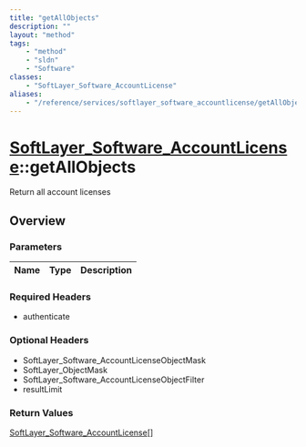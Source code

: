 ```yaml
---
title: "getAllObjects"
description: ""
layout: "method"
tags:
    - "method"
    - "sldn"
    - "Software"
classes:
    - "SoftLayer_Software_AccountLicense"
aliases:
    - "/reference/services/softlayer_software_accountlicense/getAllObjects"
---
```

# [SoftLayer_Software_AccountLicense](/reference/services/SoftLayer_Software_AccountLicense)::getAllObjects

Return all account licenses


## Overview 


### Parameters 
|Name | Type | Description |
| --- | --- | --- |


### Required Headers
* authenticate

### Optional Headers
* SoftLayer_Software_AccountLicenseObjectMask
* SoftLayer_ObjectMask
* SoftLayer_Software_AccountLicenseObjectFilter
* resultLimit

### Return Values
<a href='/reference/datatypes/SoftLayer_Software_AccountLicense'>SoftLayer_Software_AccountLicense[] </a>

